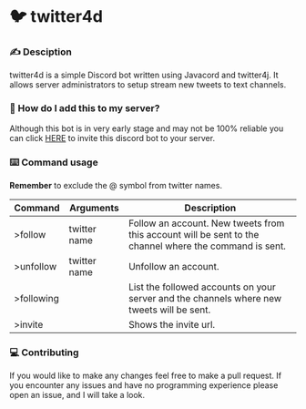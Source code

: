 # :bird: twitter4d

### :writing_hand: Desciption
twitter4d is a simple Discord bot written using Javacord and twitter4j. It allows server administrators to setup stream new tweets to text channels.

### :link: How do I add this to my server?
Although this bot is in very early stage and may not be 100% reliable you can click [HERE](https://discord.com/api/oauth2/authorize?client_id=810925444756668417&permissions=18496&scope=bot) to invite this discord bot to your server.

### :keyboard: Command usage
**Remember** to exclude the @ symbol from twitter names.

| Command | Arguments | Description |
| ------- | --------- | ----------- |
| \>follow | twitter name | Follow an account. New tweets from this account will be sent to the channel where the command is sent. |
| \>unfollow | twitter name | Unfollow an account. |
| \>following |  | List the followed accounts on your server and the channels where new tweets will be sent. |
| \>invite |  | Shows the invite url. |

### :computer: Contributing
If you would like to make any changes feel free to make a pull request. If you encounter any issues and have no programming experience please open an issue, and I will take a look. 